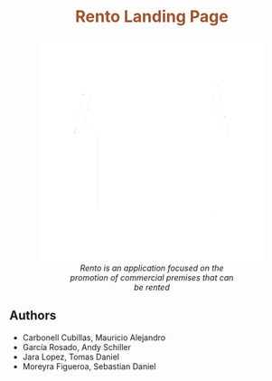 <h1 style="text-align: center; color: sienna">Rento Landing Page</h1>
<img style="display: block; margin: auto" alt="Rento logo" src="public/assets/images/logo_1_white.png">
<i style="text-align: center; width: 60%; margin: 0 20%; display: block">Rento is an application focused on the promotion of commercial premises that can be rented</i>

## Authors
* Carbonell Cubillas, Mauricio Alejandro
* García Rosado, Andy Schiller
* Jara Lopez, Tomas Daniel
* Moreyra Figueroa, Sebastian Daniel